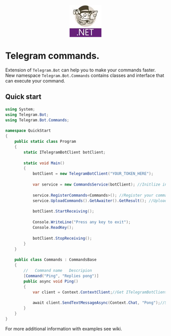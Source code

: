 ﻿<p align="center">
    <img src="Branding/logo.jpg">
</p>

# Telegram commands.

Extension of `Telegram.Bot` can help you to make your commands faster. New namespace `Telegram.Bot.Commands` contains classes and interface that can execute your command.

## Quick start

```csharp
using System;
using Telegram.Bot;
using Telegram.Bot.Commands;

namespace QuickStart
{
    public static class Program
    {
        static ITelegramBotClient botClient;

        static void Main()
        {
            botClient = new TelegramBotClient("YOUR_TOKEN_HERE");

            var service = new CommandsService(botClient); //Initlize instance service.

            service.RegisterCommands<Commands>(); //Register your commands.
            service.UploadCommands().GetAwaiter().GetResult(); //Upload your commands to Telegram.

            botClient.StartReceiving();

            Console.WriteLine("Press any key to exit");
            Console.ReadKey();

            botClient.StopReceiving();
        }
    }

    public class Commands : CommandsBase
    {
        //   Command name   Descripion
        [Command("Ping", "Replies pong")]
        public async void Ping()
        {
            var client = Context.ContextClient;//Get ITelegramBotClient via Context

            await client.SendTextMessageAsync(Context.Chat, "Pong");//Send message.
        }
    }
}
```

For more additional information with examples see wiki.
